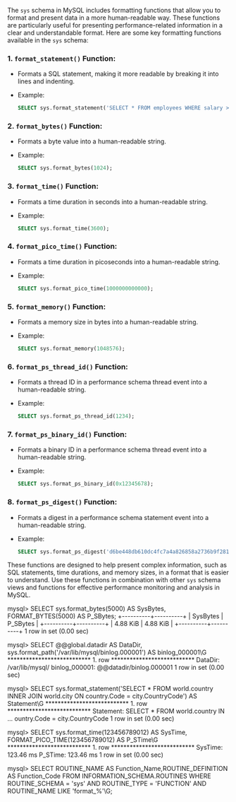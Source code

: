 The `sys` schema in MySQL includes formatting functions that allow you to format and present data in a more human-readable way. These functions are particularly useful for presenting performance-related information in a clear and understandable format. Here are some key formatting functions available in the `sys` schema:

### 1. **`format_statement()` Function:**
   - Formats a SQL statement, making it more readable by breaking it into lines and indenting.
   - Example:

     ```sql
     SELECT sys.format_statement('SELECT * FROM employees WHERE salary > 50000');
     ```

### 2. **`format_bytes()` Function:**
   - Formats a byte value into a human-readable string.
   - Example:

     ```sql
     SELECT sys.format_bytes(1024);
     ```

### 3. **`format_time()` Function:**
   - Formats a time duration in seconds into a human-readable string.
   - Example:

     ```sql
     SELECT sys.format_time(3600);
     ```

### 4. **`format_pico_time()` Function:**
   - Formats a time duration in picoseconds into a human-readable string.
   - Example:

     ```sql
     SELECT sys.format_pico_time(1000000000000);
     ```

### 5. **`format_memory()` Function:**
   - Formats a memory size in bytes into a human-readable string.
   - Example:

     ```sql
     SELECT sys.format_memory(1048576);
     ```

### 6. **`format_ps_thread_id()` Function:**
   - Formats a thread ID in a performance schema thread event into a human-readable string.
   - Example:

     ```sql
     SELECT sys.format_ps_thread_id(1234);
     ```

### 7. **`format_ps_binary_id()` Function:**
   - Formats a binary ID in a performance schema thread event into a human-readable string.
   - Example:

     ```sql
     SELECT sys.format_ps_binary_id(0x12345678);
     ```

### 8. **`format_ps_digest()` Function:**
   - Formats a digest in a performance schema statement event into a human-readable string.
   - Example:

     ```sql
     SELECT sys.format_ps_digest('d6be448db610dc4fc7a4a826858a2736b9f281b47ce3f51f9d7a8a36f278b710');
     ```

These functions are designed to help present complex information, such as SQL statements, time durations, and memory sizes, in a format that is easier to understand. Use these functions in combination with other `sys` schema views and functions for effective performance monitoring and analysis in MySQL.


mysql> SELECT sys.format_bytes(5000) AS SysBytes, FORMAT_BYTES(5000) AS P_SBytes;
+----------+----------+
| SysBytes | P_SBytes |
+----------+----------+
| 4.88 KiB | 4.88 KiB |
+----------+----------+
1 row in set (0.00 sec)

mysql> SELECT @@global.datadir AS DataDir, sys.format_path('/var/lib/mysql/binlog.000001') AS binlog_000001\G
*************************** 1. row ***************************
      DataDir: /var/lib/mysql/
binlog_000001: @@datadir/binlog.000001
1 row in set (0.00 sec)

mysql> SELECT sys.format_statement('SELECT * FROM world.country INNER JOIN world.city ON country.Code = city.CountryCode') AS Statement\G
*************************** 1. row ***************************
Statement: SELECT * FROM world.country IN ... ountry.Code = city.CountryCode
1 row in set (0.00 sec)

mysql> SELECT sys.format_time(123456789012) AS SysTime, FORMAT_PICO_TIME(123456789012) AS P_STime\G
*************************** 1. row ***************************
SysTime: 123.46 ms
P_STime: 123.46 ms
1 row in set (0.00 sec)

mysql> SELECT ROUTINE_NAME AS Function_Name,ROUTINE_DEFINITION AS Function_Code FROM INFORMATION_SCHEMA.ROUTINES WHERE ROUTINE_SCHEMA = 'sys' AND ROUTINE_TYPE = 'FUNCTION'  AND ROUTINE_NAME LIKE 'format_%'\G;